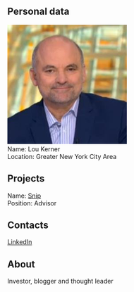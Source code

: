 ## Personal data
![ photo](../people/photo/lou_kerner.jpg)  
Name: Lou Kerner  
Location: Greater New York City Area    
## Projects 
Name: [Snip](../projects/snip.md)  
Position: Advisor  
## Contacts
[LinkedIn](https://www.linkedin.com/in/loukerner/)  
## About
Investor, blogger and thought leader